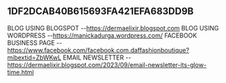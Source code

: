## 1DF2DCAB40B615693FA421EFA683DD9B


BLOG USING BLOGSPOT --https://dermaelixir.blogspot.com
BLOG USING WORDPRESS --https://manickadurga.wordpress.com/
FACEBOOK BUSINESS PAGE --https://www.facebook.com/facebook.com.daffashionboutique?mibextid=ZbWKwL
EMAIL NEWSLETTER --https://dermaelixir.blogspot.com/2023/09/email-newsletter-its-glow-time.html
